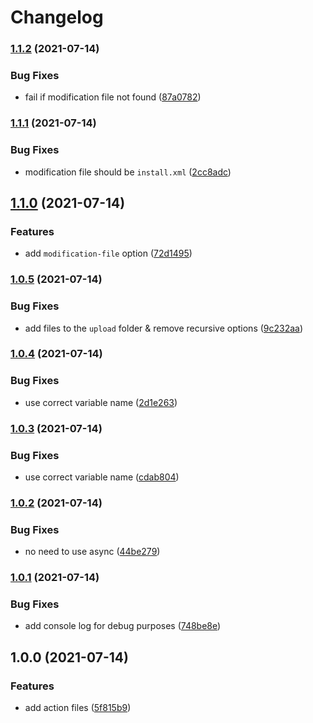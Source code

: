 # Changelog

### [1.1.2](https://www.github.com/brokeyourbike/prepare-opencart-module-action/compare/v1.1.1...v1.1.2) (2021-07-14)


### Bug Fixes

* fail if modification file not found ([87a0782](https://www.github.com/brokeyourbike/prepare-opencart-module-action/commit/87a0782153fac8920f4bd9f2ec215a16a0158f18))

### [1.1.1](https://www.github.com/brokeyourbike/action-release-opencart-module/compare/v1.1.0...v1.1.1) (2021-07-14)


### Bug Fixes

* modification file should be `install.xml` ([2cc8adc](https://www.github.com/brokeyourbike/action-release-opencart-module/commit/2cc8adca50708b321304145a9e8bed75f1271ff9))

## [1.1.0](https://www.github.com/brokeyourbike/action-release-opencart-module/compare/v1.0.5...v1.1.0) (2021-07-14)


### Features

* add `modification-file` option ([72d1495](https://www.github.com/brokeyourbike/action-release-opencart-module/commit/72d1495e5e7d36e49bb02b752cf32714854b3749))

### [1.0.5](https://www.github.com/brokeyourbike/action-release-opencart-module/compare/v1.0.4...v1.0.5) (2021-07-14)


### Bug Fixes

* add files to the `upload` folder & remove recursive options ([9c232aa](https://www.github.com/brokeyourbike/action-release-opencart-module/commit/9c232aa21ddab6cb8d565e172346a94da6d4a13b))

### [1.0.4](https://www.github.com/brokeyourbike/action-release-opencart-module/compare/v1.0.3...v1.0.4) (2021-07-14)


### Bug Fixes

* use correct variable name ([2d1e263](https://www.github.com/brokeyourbike/action-release-opencart-module/commit/2d1e2639544413e80661964965e6bbb9c8e0c4d3))

### [1.0.3](https://www.github.com/brokeyourbike/action-release-opencart-module/compare/v1.0.2...v1.0.3) (2021-07-14)


### Bug Fixes

* use correct variable name ([cdab804](https://www.github.com/brokeyourbike/action-release-opencart-module/commit/cdab804539501fa907defb9d9dbf1b1be703e8fb))

### [1.0.2](https://www.github.com/brokeyourbike/action-release-opencart-module/compare/v1.0.1...v1.0.2) (2021-07-14)


### Bug Fixes

* no need to use async ([44be279](https://www.github.com/brokeyourbike/action-release-opencart-module/commit/44be279c44c136a3694306efd84b525ad4d33cb0))

### [1.0.1](https://www.github.com/brokeyourbike/action-release-opencart-module/compare/v1.0.0...v1.0.1) (2021-07-14)


### Bug Fixes

* add console log for debug purposes ([748be8e](https://www.github.com/brokeyourbike/action-release-opencart-module/commit/748be8ea154650f2f3f67695bbddb3691597e185))

## 1.0.0 (2021-07-14)


### Features

* add action files ([5f815b9](https://www.github.com/brokeyourbike/action-release-opencart-module/commit/5f815b91868a7c8d776e03652ea783ba110a72a9))
